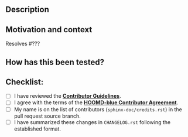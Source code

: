 <!-- Please confirm that your work is based on the correct branch. -->
<!-- Bug fixes should be based on *trunk-patch*. -->
<!-- Backwards compatible new features should be based on *trunk-minor*. -->
<!-- Incompatible API changes should be based on *trunk-major*. -->

## Description

<!-- Describe your changes in detail. -->

## Motivation and context

<!--- Why is this change required? What problem does it solve? -->

<!-- Replace ??? with the issue number that this pull request resolves. -->
Resolves #???

## How has this been tested?

<!--- Please describe in detail how you tested your changes. -->

<!--- Please build the sphinx documentation and check that any changes to
      documentation display properly. -->

## Checklist:

- [ ] I have reviewed the [**Contributor Guidelines**](https://github.com/glotzerlab/hoomd-blue/blob/trunk-minor/CONTRIBUTING.rst).
- [ ] I agree with the terms of the [**HOOMD-blue Contributor Agreement**](https://github.com/glotzerlab/hoomd-blue/blob/trunk-minor/ContributorAgreement.md).
- [ ] My name is on the list of contributors (`sphinx-doc/credits.rst`) in the pull request source branch.
- [ ] I have summarized these changes in `CHANGELOG.rst` following the established format.
